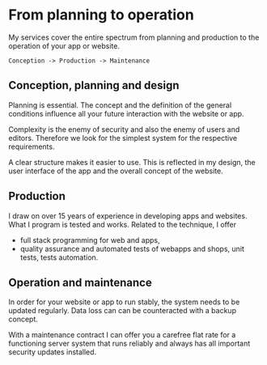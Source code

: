 # From planning to operation

My services cover the entire spectrum from planning and production to the operation of your app or website.

`Conception -> Production -> Maintenance`

## Conception, planning and design

Planning is essential. The concept and the definition of the general conditions influence all your future interaction
with the website or app.

Complexity is the enemy of security and also the enemy of users and editors. Therefore we look for the simplest
system for the respective requirements.

A clear structure makes it easier to use. This is reflected in my design, the user interface of the app and the overall
concept of the website.

## Production

I draw on over 15 years of experience in developing apps and websites. What I program is tested and
works. Related to the technique, I offer

- full stack programming for web and apps,
- quality assurance and automated tests of webapps and shops, unit tests, tests automation.

## Operation and maintenance

In order for your website or app to run stably, the system needs to be updated regularly. Data loss can
can be counteracted with a backup concept. 

With a maintenance contract I can offer you a carefree flat rate for a functioning
server system that runs reliably and always has all important security updates installed.
